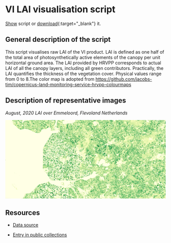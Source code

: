 # VI LAI visualisation script

<a href="#" id='togglescript'>Show</a> script or [download](script.js){:target="_blank"} it.
<div id='script_view' style="display:none">
{% highlight javascript %}
      {% include_relative script.js %}
{% endhighlight %}
</div>

## General description of the script  
This script visualises raw LAI of the VI product. LAI is defined as one half of the total  area of photosynthetically active elements of the canopy per unit horizontal ground area. The LAI provided by HRVPP corresponds to actual LAI of all the canopy layers, including all green contributors. Practically, the LAI quantifies the thickness of the vegetation cover.
Physical values range from 0 to 8.The color map is adopted from https://github.com/jacobs-tim/copernicus-land-monitoring-service-hrvpp-colourmaps 

  
## Description of representative images
*August, 2020 LAI over Emmeloord, Flevoland Netherlands* 

![LAI over Emmeloord, Flevoland Netherlands ](fig/emmeloord-netherlands.png)  

## Resources

- [Data source](https://land.copernicus.eu/user-corner/technical-library/product-user-manual-of-vegetation-indices/)

- [Entry in public collections](https://github.com/sentinel-hub/public-collections/tree/main/collections/vegetation-indices)

